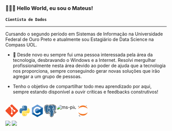 ### 👩🏻‍💻 Hello World, eu sou o Mateus!
**`Cientista de Dados`**

<hr>

Cursando o segundo período em Sistemas de Informação na Universidade Federal de Ouro Preto e atualmente sou Estagiário de Data Science na Compass UOL.
- 💬 Desde novo eu sempre fui uma pessoa interessada pela área da tecnologia, desbravando o Windows e a Internet. Resolvi mergulhar profissionalmente nesta área devido ao poder de ajuda
  que a tecnologia nos proporciona, sempre conseguindo gerar novas soluções que irão agregar a um grupo de pessoas.
  
- Tenho o objetivo de compartilhar todo meu aprendizado por aqui, sempre estando disponível a ouvir críticas e feedbacks construtivos! <br><br>

<img align="left" alt="ms-pic" height="40" style="border-radius:50px;" src="https://github.com/devicons/devicon/blob/master/icons/git/git-original.svg">
<img align="left" alt="ms-pic" height="40" style="border-radius:50px;" src="https://github.com/devicons/devicon/blob/master/icons/python/python-original.svg">
<img align="left" alt="ms-pic" height="40" style="border-radius:50px;" src="https://github.com/devicons/devicon/blob/master/icons/c/c-original.svg">
<img align="left" alt="ms-pic" height="40" src="https://github.com/devicons/devicon/blob/master/icons/postgresql/postgresql-original.svg">
<img align="left" alt="ms-pic" height="40" style="border-radius:50px;" src="https://cdn.jsdelivr.net/gh/devicons/devicon/icons/amazonwebservices/amazonwebservices-plain-wordmark.svg">
<img align="left" alt="ms-pic" height="40" style="border-radius:50px;" src="https://github.com/devicons/devicon/blob/master/icons/jupyter/jupyter-original.svg">
<br>

</div>
<br><br>

  <a href = "mailto:mateussrtt@gmail.com">
 <img src="https://img.shields.io/badge/Gmail-D14836?style=for-the-badge&logo=gmail&logoColor=white" target="_blank"></a>
  <a href="https://www.linkedin.com/in/mateussrtt/" target="_blank">
 <img src="https://img.shields.io/badge/-LinkedIn-%230077B5?style=for-the-badge&logo=linkedin&logoColor=white" target="_blank"></a> 
